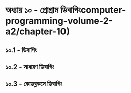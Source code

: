 # অধ্যায় ১০ - প্রোগ্রাম ডিবাগিংcomputer-programming-volume-2-a2/chapter-10)

## ১০.1 - ডিবাগিং

## ১০.2 - সাধারণ ডিবাগিং

## ১০.3 - কোডব্লকসে ডিবাগিং